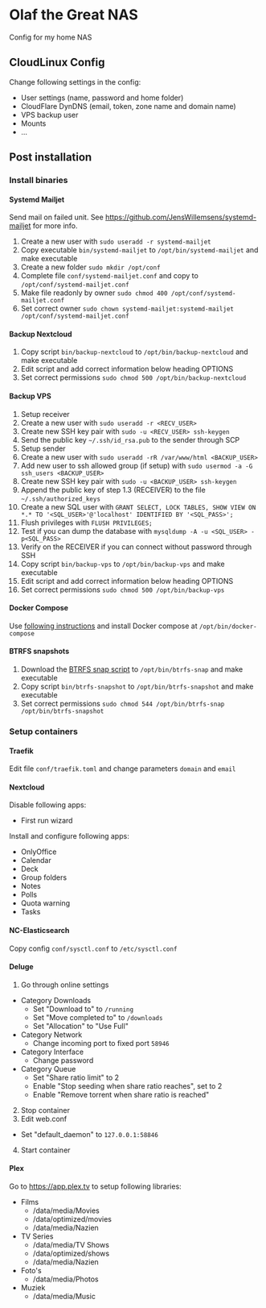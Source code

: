 # Olaf the Great NAS
Config for my home NAS

## CloudLinux Config
Change following settings in the config:
- User settings (name, password and home folder)
- CloudFlare DynDNS (email, token, zone name and domain name)
- VPS backup user
- Mounts
- ...

## Post installation

### Install binaries

#### Systemd Mailjet
Send mail on failed unit. See https://github.com/JensWillemsens/systemd-mailjet for more info.
1. Create a new user with `sudo useradd -r systemd-mailjet`
2. Copy executable `bin/systemd-mailjet` to `/opt/bin/systemd-mailjet` and make executable
3. Create a new folder `sudo mkdir /opt/conf`
4. Complete file `conf/systemd-mailjet.conf` and copy to `/opt/conf/systemd-mailjet.conf`
5. Make file readonly by owner `sudo chmod 400 /opt/conf/systemd-mailjet.conf`
6. Set correct owner `sudo chown systemd-mailjet:systemd-mailjet /opt/conf/systemd-mailjet.conf`

#### Backup Nextcloud
1. Copy script `bin/backup-nextcloud` to `/opt/bin/backup-nextcloud` and make executable
2. Edit script and add correct information below heading OPTIONS
3. Set correct permissions `sudo chmod 500 /opt/bin/backup-nextcloud`

#### Backup VPS
1. Setup receiver
  1. Create a new user with `sudo useradd -r <RECV_USER>`
  2. Create new SSH key pair with `sudo -u <RECV_USER> ssh-keygen`
  3. Send the public key `~/.ssh/id_rsa.pub` to the sender through SCP
2. Setup sender
  1. Create a new user with `sudo useradd -rR /var/www/html <BACKUP_USER>`
  2. Add new user to ssh allowed group (if setup) with `sudo usermod -a -G ssh_users <BACKUP_USER>`
  3. Create new SSH key pair with `sudo -u <BACKUP_USER> ssh-keygen`
  4. Append the public key of step 1.3 (RECEIVER) to the file `~/.ssh/authorized_keys`
  5. Create a new SQL user with `GRANT SELECT, LOCK TABLES, SHOW VIEW ON *.* TO '<SQL_USER>'@'localhost' IDENTIFIED BY '<SQL_PASS>';`
  6. Flush privileges with `FLUSH PRIVILEGES;`
  7. Test if you can dump the database with `mysqldump -A -u <SQL_USER> -p<SQL_PASS>`
3. Verify on the RECEIVER if you can connect without password through SSH
4. Copy script `bin/backup-vps` to `/opt/bin/backup-vps` and make executable
5. Edit script and add correct information below heading OPTIONS
6. Set correct permissions `sudo chmod 500 /opt/bin/backup-vps`

#### Docker Compose
Use [following instructions](https://docs.docker.com/compose/install/#install-compose) and install Docker compose at `/opt/bin/docker-compose`

#### BTRFS snapshots
1. Download the [BTRFS snap script](https://github.com/jf647/btrfs-snap) to `/opt/bin/btrfs-snap` and make executable
2. Copy script `bin/btrfs-snapshot` to `/opt/bin/btrfs-snapshot` and make executable
3. Set correct permissions `sudo chmod 544 /opt/bin/btrfs-snap /opt/bin/btrfs-snapshot`

### Setup containers

#### Traefik
Edit file `conf/traefik.toml` and change parameters `domain` and `email`

#### Nextcloud
Disable following apps:
- First run wizard 

Install and configure following apps:
- OnlyOffice
- Calendar
- Deck
- Group folders
- Notes
- Polls
- Quota warning
- Tasks

#### NC-Elasticsearch
Copy config `conf/sysctl.conf` to `/etc/sysctl.conf`

#### Deluge
1. Go through online settings
  - Category Downloads
    - Set "Download to" to `/running`
    - Set "Move completed to" to `/downloads`
    - Set "Allocation" to "Use Full"
  - Category Network
    - Change incoming port to fixed port `58946`
  - Category Interface
    - Change password
  - Category Queue
    - Set "Share ratio limit" to 2
    - Enable "Stop seeding when share ratio reaches", set to 2
    - Enable "Remove torrent when share ratio is reached"
2. Stop container
3. Edit web.conf
  - Set "default_daemon" to `127.0.0.1:58846`
4. Start container

#### Plex
Go to https://app.plex.tv to setup following libraries:
- Films
  - /data/media/Movies
  - /data/optimized/movies
  - /data/media/Nazien
- TV Series
  - /data/media/TV Shows
  - /data/optimized/shows
  - /data/media/Nazien
- Foto's
  - /data/media/Photos
- Muziek
  - /data/media/Music
